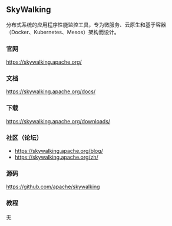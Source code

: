 ## SkyWalking
分布式系统的应用程序性能监控工具，专为微服务、云原生和基于容器（Docker、Kubernetes、Mesos）架构而设计。

### 官网
https://skywalking.apache.org/

### 文档
https://skywalking.apache.org/docs/

### 下载
https://skywalking.apache.org/downloads/

### 社区（论坛）
- https://skywalking.apache.org/blog/
- https://skywalking.apache.org/zh/

### 源码
https://github.com/apache/skywalking

### 教程
无